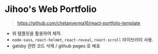 # Jihoo's Web Portfolio 

> https://github.com/chetanverma16/react-portfolio-template

- 위 템플릿을 활용하여 제작.
- `node-sass`, `react-helmet`, `react-reveal`, `react-scroll` 라이브러리 사용.
- gatsby 관련 코드 삭제 / github pages 로 배포 

